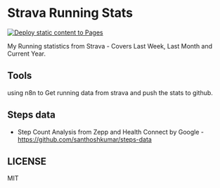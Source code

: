 # Strava Running Stats  

[![Deploy static content to Pages](https://github.com/mskian/strava-running-stats/actions/workflows/static.yml/badge.svg)](https://github.com/mskian/strava-running-stats/actions/workflows/static.yml)  

My Running statistics from Strava - Covers Last Week, Last Month and Current Year.

## Tools

using n8n to Get running data from strava and push the stats to github.

## Steps data

- Step Count Analysis from Zepp and Health Connect by Google - <https://github.com/santhoshkumar/steps-data>  

## LICENSE

MIT 
